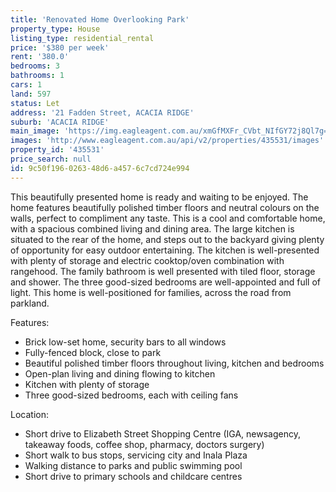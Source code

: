 ```yaml
---
title: 'Renovated Home Overlooking Park'
property_type: House
listing_type: residential_rental
price: '$380 per week'
rent: '380.0'
bedrooms: 3
bathrooms: 1
cars: 1
land: 597
status: Let
address: '21 Fadden Street, ACACIA RIDGE'
suburb: 'ACACIA RIDGE'
main_image: 'https://img.eagleagent.com.au/xmGfMXFr_CVbt_NIfGY72j8Ql7g=/1280x854/smart/https://s3-us-west-2.amazonaws.com/eagleagent-orig/images/6825305/424084390-image-M.jpg'
images: 'http://www.eagleagent.com.au/api/v2/properties/435531/images'
property_id: '435531'
price_search: null
id: 9c50f196-0263-48d6-a457-6c7cd724e994
---
```

This beautifully presented home is ready and waiting to be enjoyed. The home features beautifully polished timber floors and neutral colours on the walls, perfect to compliment any taste. This is a cool and comfortable home, with a spacious combined living and dining area. The large kitchen is situated to the rear of the home, and steps out to the backyard giving plenty of opportunity for easy outdoor entertaining. The kitchen is well-presented with plenty of storage and electric cooktop/oven combination with rangehood. The family bathroom is well presented with tiled floor, storage and shower. The three good-sized bedrooms are well-appointed and full of light. This home is well-positioned for families, across the road from parkland.

Features:

*  Brick low-set home, security bars to all windows
*  Fully-fenced block, close to park
*  Beautiful polished timber floors throughout living, kitchen and bedrooms
*  Open-plan living and dining flowing to kitchen
*  Kitchen with plenty of storage
*  Three good-sized bedrooms, each with ceiling fans

Location:

*  Short drive to Elizabeth Street Shopping Centre (IGA, newsagency, takeaway foods, coffee shop, pharmacy, doctors surgery)
*  Short walk to bus stops, servicing city and Inala Plaza
*  Walking distance to parks and public swimming pool
*  Short drive to primary schools and childcare centres